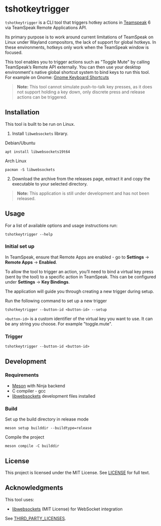 # tshotkeytrigger

`tshotkeytrigger` is a CLI tool that triggers hotkey actions in [Teamspeak](https://teamspeak.com/) 6 via TeamSpeak Remote Applications API. 

Its primary purpose is to work around current limitations of TeamSpeak on Linux under Wayland compositors, the lack of support for global hotkeys. 
In these environments, hotkeys only work when the TeamSpeak window is focused.

This tool enables you to trigger actions such as "Toggle Mute" by calling TeamSpeak’s Remote API externally. You can then use your desktop environment's native global shortcut system to bind keys to run this tool.
For example on Gnome: [Gnome Keyboard Shortcuts](https://help.gnome.org/users/gnome-help/stable/keyboard-shortcuts-set.html.en)

> **Note:** This tool cannot simulate push-to-talk key presses, as it does not support holding a key down, only discrete press and release actions can be triggered.


## Installation

This tool is built to be run on Linux.

1. Install `libwebsockets` library.

Debian/Ubuntu
```
apt install libwebsockets19t64 
```

Arch Linux
```
pacman -S libwebsockets
```

2. Download the archive from the releases page, extract it and copy the executable to your selected directory.
> **Note:** This application is still under development and has not been released.


## Usage

For a list of available options and usage instructions run:
```
tshotkeytrigger --help
```

### Initial set up

In TeamSpeak, ensure that Remote Apps are enabled - go to **Settings** -> **Remote Apps** -> **Enabled**.

To allow the tool to trigger an action, you’ll need to bind a virtual key press (sent by the tool) to a specific action in TeamSpeak. This can be configured under **Settings** -> **Key Bindings**. 

The application will guide you through creating a new trigger during setup.

Run the following command to set up a new trigger
```
tshotkeytrigger --button-id <button-id> --setup
```

`<button-id>` is a custom identifier of the virtual key you want to use. It can be any string you choose. For example "toggle.mute".


### Trigger

```
tshotkeytrigger --button-id <button-id>
```

## Development

### Requirements

* [Meson](https://mesonbuild.com) with Ninja backend
* C compiler - gcc
* [libwebsockets](https://libwebsockets.org/) development files installed

### Build

Set up the build directory in release mode
```
meson setup builddir --buildtype=release
```

Compile the project
```
meson compile -C builddir
```

## License
This project is licensed under the MIT License. See [LICENSE](./LICENSE) for full text.


## Acknowledgments

This tool uses:
* [libwebsockets](https://libwebsockets.org/) (MIT License) for WebSocket integration

See [THIRD_PARTY_LICENSES](./THIRD_PARTY_LICENSES).
